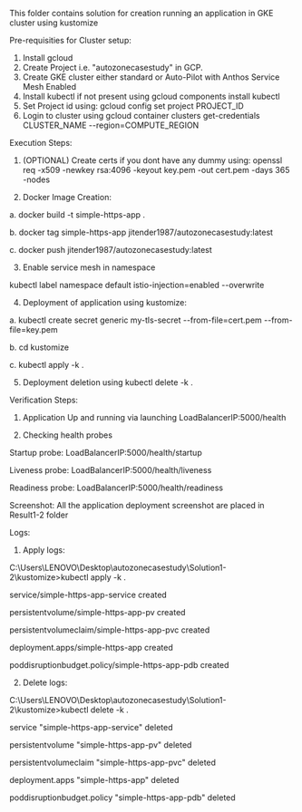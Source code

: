 This folder contains solution for creation running an application in GKE cluster using kustomize

Pre-requisities for Cluster setup:
1. Install gcloud
2. Create Project i.e. "autozonecasestudy" in GCP.
3. Create GKE cluster either standard or Auto-Pilot with Anthos Service Mesh Enabled
4. Install kubectl if not present using gcloud components install kubectl
5. Set Project id using: gcloud config set project PROJECT_ID
6. Login to cluster using gcloud container clusters get-credentials CLUSTER_NAME --region=COMPUTE_REGION

Execution Steps:

1. (OPTIONAL) Create certs if you dont have any dummy using: openssl req -x509 -newkey rsa:4096 -keyout key.pem -out cert.pem -days 365 -nodes
   
2. Docker Image Creation:

a. docker build -t simple-https-app .

b. docker tag simple-https-app jitender1987/autozonecasestudy:latest

c. docker push jitender1987/autozonecasestudy:latest

3. Enable service mesh in namespace

kubectl label namespace default istio-injection=enabled --overwrite


4. Deployment of application using kustomize:

a. kubectl create secret generic my-tls-secret --from-file=cert.pem --from-file=key.pem

b. cd kustomize

c. kubectl apply -k .

5. Deployment deletion using kubectl delete -k .


Verification Steps:

1. Application Up and running via launching LoadBalancerIP:5000/health

2. Checking health probes

Startup probe: LoadBalancerIP:5000/health/startup

Liveness probe: LoadBalancerIP:5000/health/liveness

Readiness probe: LoadBalancerIP:5000/health/readiness

Screenshot: All the application deployment screenshot are placed in Result1-2 folder

Logs:

1. Apply logs:

C:\Users\LENOVO\Desktop\autozonecasestudy\Solution1-2\kustomize>kubectl apply -k .

service/simple-https-app-service created

persistentvolume/simple-https-app-pv created

persistentvolumeclaim/simple-https-app-pvc created

deployment.apps/simple-https-app created

poddisruptionbudget.policy/simple-https-app-pdb created


2. Delete logs:

C:\Users\LENOVO\Desktop\autozonecasestudy\Solution1-2\kustomize>kubectl delete -k .

service "simple-https-app-service" deleted

persistentvolume "simple-https-app-pv" deleted

persistentvolumeclaim "simple-https-app-pvc" deleted

deployment.apps "simple-https-app" deleted

poddisruptionbudget.policy "simple-https-app-pdb" deleted
